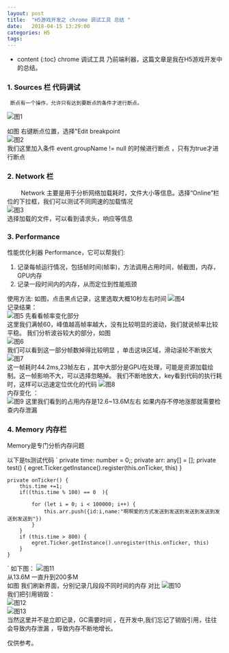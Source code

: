 ```yaml
---
layout: post
title:  "H5游戏开发之 chrome 调试工具 总结 "
date:   2018-04-15 13:29:00
categories: H5 
tags: 
---
```


* content
{:toc}
chrome 调试工具 乃前端利器，这篇文章是我在H5游戏开发中的总结。
<!--more-->  
 


### 1. Sources 栏 代码调试  
     断点有一个操作，允许只有达到要断点的条件才进行断点。
  ![图1](http://www.whsblog.cn/images/imgs/temp.png)  
  
  如图 右键断点位置，选择"Edit breakpoint   
  ![图2](http://www.whsblog.cn/images/imgs/temp1.png)  
  我们这里加入条件 event.groupName != null 的时候进行断点 ，只有为true才进行断点  
  
### 2. Network 栏 
 　 　Network 主要是用于分析网络加载耗时，文件大小等信息。选择“Online”栏位的下拉框，我们可以测试不同网速的加载情况    
 ![图3](http://www.whsblog.cn/images/imgs/temp2.png)  
  选择加载的文件，可以看到请求头，响应等信息 

### 3. Performance 
  性能优化利器 Performance，它可以帮我们:   
  1. 记录每帧运行情况，包括帧时间(帧率)，方法调用占用时间，帧截图，内存，GPU内存    
  2. 记录一段时间内的内存，从而定位到性能瓶颈  
 
 使用方法:
 如图，点击黑点记录，这里选取大概10秒左右时间
 ![图4](http://www.whsblog.cn/images/imgs/temp4.png)  
 记录结果：  
![图5](http://www.whsblog.cn/images/imgs/temp5.png) 
先看看帧率变化部分  
这里我们满帧60，峰值越高帧率越大，没有比较明显的波动，我们就说帧率比较平稳。 我们分析波谷较大的部分，如图  
![图6](http://www.whsblog.cn/images/imgs/temp6.png)   
我们可以看到这一部分帧数掉得比较明显 ，单击这块区域，滑动滚轮不断放大  
![图7](http://www.whsblog.cn/images/imgs/temp7.png)  
这一帧耗时44.2ms,23帧左右 ，其中大部分是GPU在处理，可能是资源加载绘制。这一帧影响不大，可以选择忽略掉。  我们不断地放大，key看到代码的执行耗时，这样可以迅速定位优化的代码
![图8](http://www.whsblog.cn/images/imgs/temp8.png)    
内存变化 ：  
![图9](http://www.whsblog.cn/images/imgs/temp9.png) 
这里我们看到的占用内存是12.6~13.6M左右 如果内存不停地涨那就需要检查内存泄漏   

### 4. Memory 内存栏
  Memory是专门分析内存问题 

  以下是ts测试代码 
 `
    private time: number = 0;;
    private arr: any[] = [];
    private test() {
        egret.Ticker.getInstance().register(this.onTicker, this)
    }

    private onTicker() {
        this.time +=1;
        if((this.time % 100) == 0  ){
            
            for (let i = 0; i < 100000; i++) {
                this.arr.push({id:i,name:"啊啊爱的方式发送到发送到发送到发送到发送到发送到"})
            }
        }
        if (this.time > 800) {
            egret.Ticker.getInstance().unregister(this.onTicker, this)
        }
    }
 `
 如下图：
  ![图11](http://www.whsblog.cn/images/imgs/temp11.png)   
  从13.6M 一直升到200多M   
如图 我们刷新界面，分别记录几段段不同时间的内存 对比 
![图10](http://www.whsblog.cn/images/imgs/temp10.png)  
我们把引用销毁：  
![图12](http://www.whsblog.cn/images/imgs/temp12.png)    
![图13](http://www.whsblog.cn/images/imgs/temp13.png)   
当然这里并不是立即记录，GC需要时间 ，在开发中,我们忘记了销毁引用，往往会导致内存泄漏 ，导致内存不断地增长。   

  仅供参考。
 